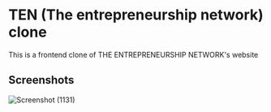 # TEN (The entrepreneurship network) clone

This is a frontend clone of THE ENTREPRENEURSHIP NETWORK's website


## Screenshots

![Screenshot (1131)](https://user-images.githubusercontent.com/65703105/134875675-df69a90b-636b-4baf-9aac-470250ee291a.png)
